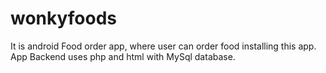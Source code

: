 # wonkyfoods
It is android Food order app, where user can order food installing this app. App Backend uses php and html with MySql database.
